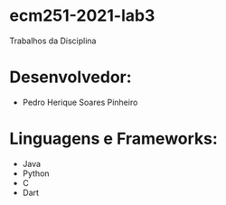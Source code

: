 # ecm251-2021-lab3
Trabalhos da Disciplina

# Desenvolvedor:
- Pedro Herique Soares Pinheiro

# Linguagens e Frameworks:

- Java
- Python
- C
- Dart